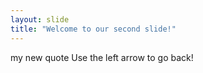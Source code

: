 ```yaml
---
layout: slide
title: "Welcome to our second slide!"
---
```

my new quote
Use the left arrow to go back!
